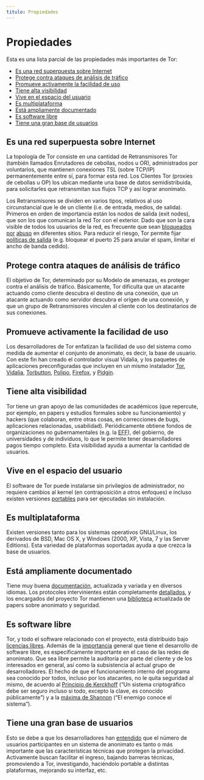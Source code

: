 ```yaml
---
titulo: Propiedades
---
```


Propiedades
===========

Esta es una lista parcial de las propiedades más importantes de Tor:

* [Es una red superpuesta sobre Internet][1]
* [Protege contra ataques de análisis de tráfico][2]
* [Promueve activamente la facilidad de uso][3]
* [Tiene alta visibilidad][4]
* [Vive en el espacio del usuario][5]
* [Es multiplataforma][6]
* [Está ampliamente documentado][7]
* [Es software libre][8]
* [Tiene una gran base de usuarios][9]

Es una red superpuesta sobre Internet
-------------------------------------

La topología de Tor consiste en una cantidad de Retransmisores Tor (también llamados Enrutadores de cebollas, nodos u OR),
administrados por voluntarios, que mantienen conexiones TSL (sobre TCP/IP) permanentemente entre sí, para formar esta red. Los
Clientes Tor (proxies de cebollas u OP) los ubican mediante una base de datos semidistribuida, para solicitarles que retransmitan
sus flujos TCP y así lograr anonimato.

Los Retransmisores se dividen en varios tipos, relativos al uso circunstancial que le de un cliente (i.e. de entrada, medios, de
salida). Primeros en orden de importancia están los nodos de salida (exit nodes), que son los que comunican la red Tor con el
exterior. Dado que son la cara visible de todos los usuarios de la red, es frecuente que sean [bloqueados] [por] [abuso] en diferentes
sitios. Para reducir el riesgo, Tor permite fijar [políticas de salida][politicas] (e.g. bloquear el puerto 25 para anular el spam, limitar el
ancho de banda cedido).

Protege contra ataques de análisis de tráfico
---------------------------------------------

El objetivo de Tor, determinado por su Modelo de amenazas, es proteger contra el análisis de tráfico. Básicamente, Tor dificulta
que un atacante actuando como cliente descubra el destino de una conexión, que un atacante actuando como servidor descubra el
orígen de una conexión, y que un grupo de Retransmisores vinculen al cliente con los destinatarios de sus conexiones.

Promueve activamente la facilidad de uso
----------------------------------------

Los desarrolladores de Tor enfatizan la facilidad de uso del sistema como medida de aumentar el conjunto de anonimato, es decir,
la base de usuario. Con este fin han creado el controlador visual Vidalia, y los paquetes de aplicaciones preconfiguradas que
incluyen en un mismo instalador [Tor], [Vidalia], [Torbutton], [Polipo], [Firefox], y [Pidgin].

Tiene alta visibilidad
----------------------

Tor tiene un gran apoyo de las comunidades de académicos (que repercute, por ejemplo, en papers y estudios formales sobre su
funcionamiento) y hackers (que colaboran, entre otras cosas, en correcciones de bugs, aplicaciones relacionadas, usabilidad).
Periódicamente obtiene fondos de organizaciones no gubernamentales (e.g. la [EFF]), del gobierno, de universidades y de individuos,
lo que le permite tener desarrolladores pagos tiempo completo. Esta visibilidad ayuda a aumentar la cantidad de usuarios.

Vive en el espacio del usuario
------------------------------

El software de Tor puede instalarse sin privilegios de administrador, no requiere cambios al kernel (en contraposición a otros
enfoques) e incluso existen versiones [portables] para ser ejecutadas sin instalación.

Es multiplataforma
------------------

Existen versiones tanto para los sistemas operativos GNU/Linux, los derivados de BSD, Mac OS X, y Windows (2000, XP, Vista, 7 y
las Server Editions). Esta variedad de plataformas soportadas ayuda a que crezca la base de usuarios.

Está ampliamente documentado
----------------------------

Tiene muy buena [documentación][doc], actualizada y variada y en diversos idiomas. Los protocoles intervinientes están completamente
[detallados], y los encargados del proyecto Tor mantienen una [biblioteca] actualizada de papers sobre anonimato y seguridad.

Es software libre
-----------------

Tor, y todo el software relacionado con el proyecto, está distribuido bajo [licencias libres]. Además de la [importancia] general que
tiene el desarrollo de software libre, es específicamente importante en el caso de las redes de anonimato. Que sea libre permite
la auditoría por parte del cliente y de los interesados en general, así como la subsistencia al actual grupo de desarrolladores.
El hecho de que el funcionamiento interno del programa sea conocido por todos, incluso por los atacantes, no le quita seguridad al
mismo, de acuerdo al [Principio de Kerckhoff] (“Un sistema criptográfico debe ser seguro incluso si todo, excepto la clave, es
conocido públicamente”) y a la [máxima de Shannon][Shannon] (“El enemigo conoce el sistema”).

Tiene una gran base de usuarios
-------------------------------

Esto se debe a que los desarrolladores han [entendido] que el número de usuarios participantes en un sistema de anonimato es tanto o
más importante que las características técnicas que protegen la privacidad. Activamente buscan facilitar el ingreso, bajando
barreras técnicas, promoviendo a Tor, investigando, haciéndolo portable a distintas plataformas, mejorando su interfaz, etc.

[1]: #es-una-red-superpuesta-sobre-internet
[2]: #protege-contra-ataques-de-anlisis-de-trfico
[3]: #promueve-activamente-la-facilidad-de-uso
[4]: #tiene-alta-visibilidad
[5]: #vive-en-el-espacio-del-usuario
[6]: #es-multiplataforma
[7]: #est-ampliamente-documentado
[8]: #es-software-libre
[9]: #tiene-una-gran-base-de-usuarios
[bloqueados]: http://en.wikipedia.org/wiki/User_talk:85.214.68.153
[por]: http://en.wikipedia.org/wiki/User_talk:81.175.61.4
[abuso]: http://en.wikipedia.org/wiki/User_talk:212.42.236.140
[politicas]: https://www.torproject.org/faq#ExitPolicies
[Tor]: ../ecosistema/#tor
[Vidalia]: ../ecosistema/#vidalia
[Torbutton]: ../ecosistema/#torbutton
[Polipo]: ../ecosistema/#polipo
[Pidgin]: http://www.pidgin.im/
[Firefox]: http://www.mozilla-europe.org/es/firefox/
[EFF]: http://www.eff.org/
[portables]: http://portabletor.sourceforge.net/
[doc]: http://www.torproject.org/documentation.html.es
[detallados]: http://gitweb.torproject.org/tor.git?a=blob_plain;hb=HEAD;f=doc/spec/tor-spec.txt
[biblioteca]: http://freehaven.net/anonbib/
[licencias libres]: http://www.torproject.org/eff/tor-legal-faq.html#License
[importancia]: http://www.cignux.org.ar/saravia.htm
[Principio de Kerckhoff]: http://en.wikipedia.org/wiki/Kerckhoffs%27_principle
[Shannon]: http://en.wikipedia.org/wiki/Claude_Shannon#Shannon.27s_maxim
[entendido]: http://freehaven.net/doc/fc03/econymics.pdf
